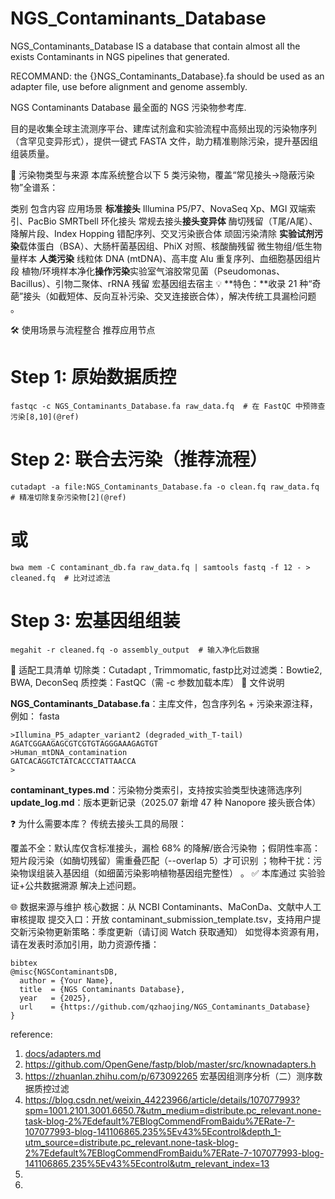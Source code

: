 # NGS_Contaminants_Database

NGS_Contaminants_Database IS a database that contain almost all the exists Contaminants in NGS pipelines that generated.

RECOMMAND:
the {}NGS_Contaminants_Database}.fa should be used as an adapter file, use before alignment and genome assembly.

NGS Contaminants Database
​最全面的 NGS 污染物参考库​.

目的是收集全球主流测序平台、建库试剂盒和实验流程中高频出现的污染物序列（含罕见变异形式），提供一键式 FASTA 文件，助力精准剔除污染，提升基因组组装质量。

🧩 污染物类型与来源
本库系统整合以下 5 类污染物，覆盖 ​​“常见接头→隐蔽污染物”全谱系​：

​类别​	​包含内容​	 ​应用场景​
**​标准接头**​	Illumina P5/P7、NovaSeq Xp、MGI 双端索引、PacBio SMRTbell 环化接头	常规去接头
**​接头变异体**​	酶切残留（T尾/A尾）、降解片段、Index Hopping 错配序列、交叉污染嵌合体	顽固污染清除
​**实验试剂污染**​	载体蛋白（BSA）、大肠杆菌基因组、PhiX 对照、核酸酶残留	微生物组/低生物量样本
**​人类污染**​	线粒体 DNA (mtDNA)、高丰度 Alu 重复序列、血细胞基因组片段	植物/环境样本净化
**​操作污染​**	实验室气溶胶常见菌（Pseudomonas、Bacillus）、引物二聚体、rRNA 残留	宏基因组去宿主
💡 **特色：**收录 ​21 种“奇葩”接头​（如截短体、反向互补污染、交叉连接嵌合体），解决传统工具漏检问题
。

🛠️ 使用场景与流程整合
推荐应用节点

# Step 1: 原始数据质控  
```
fastqc -c NGS_Contaminants_Database.fa raw_data.fq  # 在 FastQC 中预筛查污染[8,10](@ref)  
```
# Step 2: 联合去污染（推荐流程）  
```
cutadapt -a file:NGS_Contaminants_Database.fa -o clean.fq raw_data.fq  # 精准切除复杂污染物[2](@ref)
```
# 或  
```
bwa mem -C contaminant_db.fa raw_data.fq | samtools fastq -f 12 - > cleaned.fq  # 比对过滤法  
```
# Step 3: 宏基因组组装  
```
megahit -r cleaned.fq -o assembly_output  # 输入净化后数据
``` 
🔧 适配工具清单
​切除类​：Cutadapt
, Trimmomatic, fastp
​比对过滤类​：Bowtie2, BWA, DeconSeq
​质控类​：FastQC（需 -c 参数加载本库）
📁 文件说明

​**NGS_Contaminants_Database.fa**​：主库文件，包含序列名 + 污染来源注释，例如：
fasta
```
>Illumina_P5_adapter_variant2 (degraded_with_T-tail)  
AGATCGGAAGAGCGTCGTGTAGGGAAAGAGTGT  
>Human_mtDNA_contamination  
GATCACAGGTCTATCACCCTATTAACCA
>
```
​**contaminant_types.md**​：污染物分类索引，支持按实验类型快速筛选序列
​**update_log.md**​：版本更新记录（2025.07 新增 47 种 Nanopore 接头嵌合体）

❓ 为什么需要本库？
传统去接头工具的局限：

​覆盖不全​：默认库仅含标准接头，漏检 68% 的降解/嵌合污染物
；
​假阴性率高​：短片段污染（如酶切残留）需重叠匹配（--overlap 5）才可识别
；
​物种干扰​：污染物误组装入基因组（如细菌污染影响植物基因组完整性）
。
✅ 本库通过 ​实验验证+公共数据溯源​ 解决上述问题。

🌐 数据来源与维护
​核心数据​：从 NCBI Contaminants、MaConDa、文献中人工审核提取
​提交入口​：开放 contaminant_submission_template.tsv，支持用户提交新污染物
​更新策略​：季度更新（请订阅 Watch 获取通知）
​
如觉得本资源有用，请在发表时添加引用，助力资源传播​：
```
bibtex
@misc{NGSContaminantsDB,  
  author = {Your Name},  
  title  = {NGS Contaminants Database},  
  year   = {2025},  
  url    = {https://github.com/qzhaojing/NGS_Contaminants_Database}  
}
```


reference:

1. [docs/adapters.md](https://github.com/y9c/cutseq/blob/main/docs/adapters.md)
2. https://github.com/OpenGene/fastp/blob/master/src/knownadapters.h
3. https://zhuanlan.zhihu.com/p/673092265  宏基因组测序分析（二）测序数据质控过滤
4. https://blog.csdn.net/weixin_44223966/article/details/107077993?spm=1001.2101.3001.6650.7&utm_medium=distribute.pc_relevant.none-task-blog-2%7Edefault%7EBlogCommendFromBaidu%7ERate-7-107077993-blog-141106865.235%5Ev43%5Econtrol&depth_1-utm_source=distribute.pc_relevant.none-task-blog-2%7Edefault%7EBlogCommendFromBaidu%7ERate-7-107077993-blog-141106865.235%5Ev43%5Econtrol&utm_relevant_index=13
5. 
6. 

